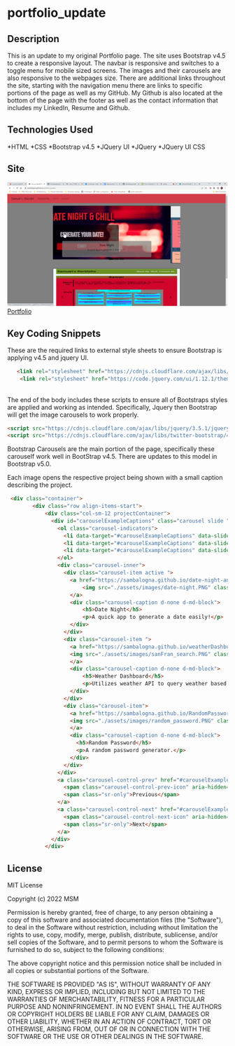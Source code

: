 # portfolio_update

## Description

This is an update to my original Portfolio page. The site uses Bootstrap v4.5 to create a responsive layout. The navbar is responsive and switches to a toggle menu for mobile sized screens. The images and their carousels are also responsive to the webpages size. There are additional links throughout the site, starting with the navigation menu there are links to specific portions of the page as well as my GitHub. My Github is also located at the bottom of the page with the footer as well as the contact information that includes my LinkedIn, Resume and Github.

## Technologies Used
*HTML
*CSS
*Bootstrap v4.5
*JQuery UI
*JQuery
*JQuery UI CSS

## Site 
![Portfolio](.\assets\images\portfolio_gif.gif)
[Portfolio](https://sambalogna.github.io/portfolio_update/)

## Key Coding Snippets
These are the required links to external style sheets to ensure Bootstrap is applying v4.5 and jquery UI.
````HTML
   <link rel="stylesheet" href="https://cdnjs.cloudflare.com/ajax/libs/twitter-bootstrap/4.5.0/css/bootstrap.min.css">
    <link rel="stylesheet" href="https://code.jquery.com/ui/1.12.1/themes/base/jquery-ui.css">
    
````
The end of the body includes these scripts to ensure all of Bootstraps styles are applied and working as intended. Specifically, Jquery then Bootstrap will get the image carousels to work properly. 
````HTML
<script src="https://cdnjs.cloudflare.com/ajax/libs/jquery/3.5.1/jquery.min.js"></script>
<script src="https://cdnjs.cloudflare.com/ajax/libs/twitter-bootstrap/4.5.0/js/bootstrap.min.js"></script>

````
Bootstrap Carousels are the main portion of the page, specifically these carouself work well in BootStrap v4.5. There are updates to this model in Bootstrap v5.0. 

Each image opens the respective project being shown with a small caption describing the project.
````HTML
 <div class="container">
        <div class="row align-items-start">
            <div class="col-sm-12 projectContainer">
              <div id="carouselExampleCaptions" class="carousel slide " data-ride="carousel">
                <ol class="carousel-indicators">
                  <li data-target="#carouselExampleCaptions" data-slide-to="0" class="active"></li>
                  <li data-target="#carouselExampleCaptions" data-slide-to="1"></li>
                  <li data-target="#carouselExampleCaptions" data-slide-to="2"></li>
                </ol>
                <div class="carousel-inner">
                  <div class="carousel-item active ">
                    <a href="https://sambalogna.github.io/date-night-and-chill/" target="_blank">
                        <img src="./assets/images/date-night.PNG" class="d-block w-100 " alt="date-night-and-chill">
                    </a>
                    <div class="carousel-caption d-none d-md-block">
                        <h5>Date Night</h5>
                        <p>A quick app to generate a date easily!</p>
                    </div>
                  </div>
                  <div class="carousel-item ">
                    <a href="https://sambalogna.github.io/weatherDashboard/" target="_blank">
                    <img src="./assets/images/sanFran_search.PNG" class="d-block w-100 " alt="Weather App">
                    </a>
                    <div class="carousel-caption d-none d-md-block">
                        <h5>Weather Dashboard</h5>
                        <p>Utilizes weather API to query weather based on longitude and latitude.</p>
                    </div>
                  </div>
                  <div class="carousel-item">
                    <a href="https://sambalogna.github.io/RandomPassword/" target="_blank">
                    <img src="./assets/images/random_password.PNG" class="d-block w-100 " alt="randomPassword">
                    </a>
                    <div class="carousel-caption d-none d-md-block">
                      <h5>Random Password</h5>
                      <p>A random password generator.</p>
                    </div>
                  </div>
                </div>
                <a class="carousel-control-prev" href="#carouselExampleCaptions" role="button" data-slide="prev">
                  <span class="carousel-control-prev-icon" aria-hidden="true"></span>
                  <span class="sr-only">Previous</span>
                </a>
                <a class="carousel-control-next" href="#carouselExampleCaptions" role="button" data-slide="next">
                  <span class="carousel-control-next-icon" aria-hidden="true"></span>
                  <span class="sr-only">Next</span>
                </a>
              </div>
            </div>
````


## License
MIT License

Copyright (c) 2022 MSM

Permission is hereby granted, free of charge, to any person obtaining a copy of this software and associated documentation files (the "Software"), to deal in the Software without restriction, including without limitation the rights to use, copy, modify, merge, publish, distribute, sublicense, and/or sell copies of the Software, and to permit persons to whom the Software is furnished to do so, subject to the following conditions:

The above copyright notice and this permission notice shall be included in all copies or substantial portions of the Software.

THE SOFTWARE IS PROVIDED "AS IS", WITHOUT WARRANTY OF ANY KIND, EXPRESS OR IMPLIED, INCLUDING BUT NOT LIMITED TO THE WARRANTIES OF MERCHANTABILITY, FITNESS FOR A PARTICULAR PURPOSE AND NONINFRINGEMENT. IN NO EVENT SHALL THE AUTHORS OR COPYRIGHT HOLDERS BE LIABLE FOR ANY CLAIM, DAMAGES OR OTHER LIABILITY, WHETHER IN AN ACTION OF CONTRACT, TORT OR OTHERWISE, ARISING FROM, OUT OF OR IN CONNECTION WITH THE SOFTWARE OR THE USE OR OTHER DEALINGS IN THE SOFTWARE.
